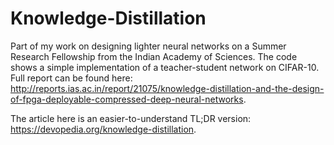 # Knowledge-Distillation

Part of my work on designing lighter neural networks on a Summer Research Fellowship from the Indian Academy of Sciences.
The code shows a simple implementation of a teacher-student network on CIFAR-10. 
Full report can be found here: http://reports.ias.ac.in/report/21075/knowledge-distillation-and-the-design-of-fpga-deployable-compressed-deep-neural-networks.

The article here is an easier-to-understand TL;DR version: https://devopedia.org/knowledge-distillation.

